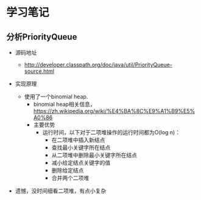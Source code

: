 # 学习笔记

## 分析PriorityQueue

- 源码地址
  - http://developer.classpath.org/doc/java/util/PriorityQueue-source.html

- 实现原理
  - 使用了一个binomial heap.
    - binomial heap相关信息，https://zh.wikipedia.org/wiki/%E4%BA%8C%E9%A1%B9%E5%A0%86
    - 主要优势
      - 运行时间，以下对于二项堆操作的运行时间都为O(log n)：
        - 在二项堆中插入新结点
        - 查找最小关键字所在结点
        - 从二项堆中删除最小关键字所在结点
        - 减小给定结点关键字的值
        - 删除给定结点
        - 合并两个二项堆

- 遗憾，没时间细看二项堆，有点小复杂